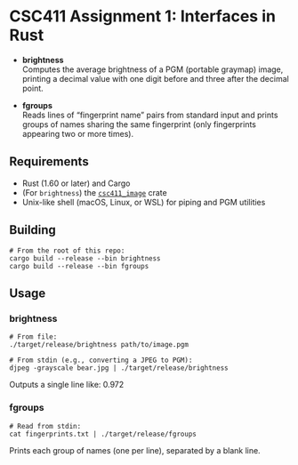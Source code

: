 # CSC411 Assignment 1: Interfaces in Rust

- **brightness**  
  Computes the average brightness of a PGM (portable graymap) image, printing a decimal value with one digit before and three after the decimal point.

- **fgroups**  
  Reads lines of “fingerprint <whitespace> name” pairs from standard input and prints groups of names sharing the same fingerprint (only fingerprints appearing two or more times).

## Requirements

- Rust (1.60 or later) and Cargo
- (For `brightness`) the [`csc411_image`](https://crates.io/crates/csc411_image) crate
- Unix-like shell (macOS, Linux, or WSL) for piping and PGM utilities

## Building

    # From the root of this repo:
    cargo build --release --bin brightness
    cargo build --release --bin fgroups

## Usage

### brightness
    # From file:
    ./target/release/brightness path/to/image.pgm

    # From stdin (e.g., converting a JPEG to PGM):
    djpeg -grayscale bear.jpg | ./target/release/brightness

Outputs a single line like:
0.972

### fgroups

    # Read from stdin:
    cat fingerprints.txt | ./target/release/fgroups
Prints each group of names (one per line), separated by a blank line.
